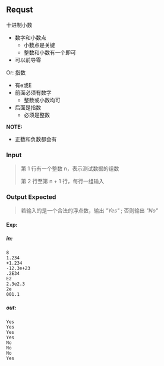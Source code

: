 ## Requst
十进制小数
- 数字和小数点
    - 小数点是关键
    - 整数和小数有一个即可
- 可以前导零

Or:
指数
- 有e或E
- 前面必须有数字
    - 整数或小数均可
- 后面是指数
    - 必须是整数

**NOTE:**
- 正数和负数都会有
### Input
>第 1 行有一个整数 n，表示测试数据的组数
>
>第 2 行至第 n + 1 行，每行一组输入
### Output Expected
>若输入的是一个合法的浮点数，输出 *"Yes"* ; 否则输出 *"No"*
#### Exp:
##### in:
```
8
1.234
+1.234
-12.3e+23
.2E34
E2
2.3e2.3
2e
001.1
```
##### out:
```
Yes
Yes
Yes
Yes
No
No
No
Yes
```
